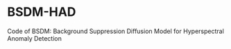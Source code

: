 # BSDM-HAD
Code of BSDM: Background Suppression Diffusion Model for Hyperspectral Anomaly Detection
